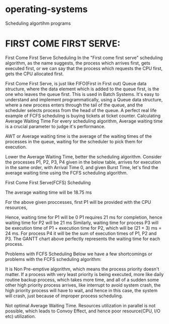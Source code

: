 # operating-systems

Scheduling algortihm programs
# FIRST COME FIRST SERVE:
First Come First Serve Scheduling
In the "First come first serve" scheduling algorithm, as the name suggests, the process which arrives first, gets executed first, or we can say that the process which requests the CPU first, gets the CPU allocated first.

First Come First Serve, is just like FIFO(First in First out) Queue data structure, where the data element which is added to the queue first, is the one who leaves the queue first.
This is used in Batch Systems.
It's easy to understand and implement programmatically, using a Queue data structure, where a new process enters through the tail of the queue, and the scheduler selects process from the head of the queue.
A perfect real life example of FCFS scheduling is buying tickets at ticket counter.
Calculating Average Waiting Time
For every scheduling algorithm, Average waiting time is a crucial parameter to judge it's performance.

AWT or Average waiting time is the average of the waiting times of the processes in the queue, waiting for the scheduler to pick them for execution.

Lower the Average Waiting Time, better the scheduling algorithm.
Consider the processes P1, P2, P3, P4 given in the below table, arrives for execution in the same order, with Arrival Time 0, and given Burst Time, let's find the average waiting time using the FCFS scheduling algorithm.

First Come First Serve(FCFS) Scheduling

The average waiting time will be 18.75 ms

For the above given proccesses, first P1 will be provided with the CPU resources,

Hence, waiting time for P1 will be 0
P1 requires 21 ms for completion, hence waiting time for P2 will be 21 ms
Similarly, waiting time for process P3 will be execution time of P1 + execution time for P2, which will be (21 + 3) ms = 24 ms.
For process P4 it will be the sum of execution times of P1, P2 and P3.
The GANTT chart above perfectly represents the waiting time for each process.


 
Problems with FCFS Scheduling
Below we have a few shortcomings or problems with the FCFS scheduling algorithm:

It is Non Pre-emptive algorithm, which means the process priority doesn't matter.
If a process with very least priority is being executed, more like daily routine backup process, which takes more time, and all of a sudden some other high priority process arrives, like interrupt to avoid system crash, the high priority process will have to wait, and hence in this case, the system will crash, just because of improper process scheduling.

Not optimal Average Waiting Time.
Resources utilization in parallel is not possible, which leads to Convoy Effect, and hence poor resource(CPU, I/O etc) utilization.
